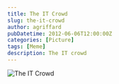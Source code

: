 ```yaml
---
title: The IT Crowd
slug: the-it-crowd
author: agriffard
pubDatetime: 2012-06-06T12:00:00Z
categories: [Picture]
tags: [Meme]
description: The IT crowd
---
```


![The IT Crowd](/assets/blog/TheITCrowd.jpg)
